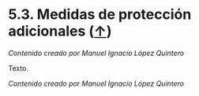# 5.3. Medidas de protección adicionales ([↑](README.md))

_Contenido creado por Manuel Ignacio López Quintero_

Texto.

_Contenido creado por Manuel Ignacio López Quintero_
